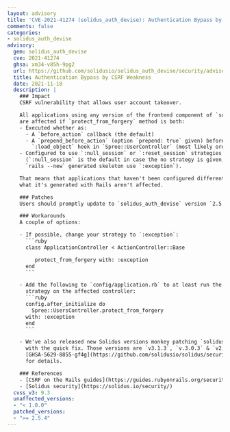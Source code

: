 ```yaml
---
layout: advisory
title: 'CVE-2021-41274 (solidus_auth_devise): Authentication Bypass by CSRF Weakness'
comments: false
categories:
- solidus_auth_devise
advisory:
  gem: solidus_auth_devise
  cve: 2021-41274
  ghsa: xm34-v85h-9pg2
  url: https://github.com/solidusio/solidus_auth_devise/security/advisories/GHSA-xm34-v85h-9pg2
  title: Authentication Bypass by CSRF Weakness
  date: 2021-11-18
  description: |
    ### Impact
    CSRF vulnerability that allows user account takeover.

    All applications using any version of the frontend component of `solidus_auth_devise`
    are affected if `protect_from_forgery` method is both:
    - Executed whether as:
      - A `before_action` callback (the default)
      - A `prepend_before_action` (option `prepend: true` given) before the
        `:load_object` hook in `Spree::UserController` (most likely order to find).
    - Configured to use `:null_session` or `:reset_session` strategies
      (`:null_session` is the default in case the no strategy is given, but
      `rails --new` generated skeleton use `:exception`).

    That means that applications that haven't been configured differently from
    what it's generated with Rails aren't affected.

    ### Patches
    Users should promptly update to `solidus_auth_devise` version `2.5.4`.

    ### Workarounds
    A couple of options:

    - If possible, change your strategy to `:exception`:
      ```ruby
      class ApplicationController < ActionController::Base

         protect_from_forgery with: :exception
      end
      ```

    - Add the following to `config/application.rb` to at least run the `:exception`
      strategy on the affected controller:
      ```ruby
      config.after_initialize do
        Spree::UsersController.protect_from_forgery
      with: :exception
      end
      ```

    - We've also released new Solidus versions monkey patching `solidus_auth_devise`
      with the quick fix. Those versions are `v3.1.3`, `v.3.0.3` & `v2.11.12`. See
      [GHSA-5629-8855-gf4g](https://github.com/solidusio/solidus/security/advisories/GHSA-5629-8855-gf4g)
      for details.

    ### References
    - [CSRF on the Rails guides](https://guides.rubyonrails.org/security.html#cross-site-request-forgery-csrf)
    - [Solidus security](https://solidus.io/security/)
  cvss_v3: 9.3
  unaffected_versions:
  - "< 1.0.0"
  patched_versions:
  - ">= 2.5.4"
---
```

